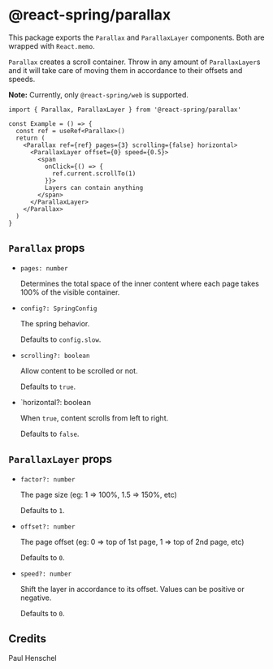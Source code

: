 # @react-spring/parallax

This package exports the `Parallax` and `ParallaxLayer` components. Both are wrapped with `React.memo`.

`Parallax` creates a scroll container. Throw in any amount of `ParallaxLayer`s and it will take care of
moving them in accordance to their offsets and speeds.

**Note:** Currently, only `@react-spring/web` is supported.

```tsx
import { Parallax, ParallaxLayer } from '@react-spring/parallax'

const Example = () => {
  const ref = useRef<Parallax>()
  return (
    <Parallax ref={ref} pages={3} scrolling={false} horizontal>
      <ParallaxLayer offset={0} speed={0.5}>
        <span
          onClick={() => {
            ref.current.scrollTo(1)
          }}>
          Layers can contain anything
        </span>
      </ParallaxLayer>
    </Parallax>
  )
}
```

## `Parallax` props

- `pages: number`

  Determines the total space of the inner content where each page takes 100% of the visible container.

- `config?: SpringConfig`

  The spring behavior.

  Defaults to `config.slow`.

- `scrolling?: boolean`

  Allow content to be scrolled or not.

  Defaults to `true`.

- `horizontal?: boolean

  When `true`, content scrolls from left to right.

  Defaults to `false`.

## `ParallaxLayer` props

- `factor?: number`

  The page size (eg: 1 => 100%, 1.5 => 150%, etc)

  Defaults to `1`.

- `offset?: number`

  The page offset (eg: 0 => top of 1st page, 1 => top of 2nd page, etc)

  Defaults to `0`.

- `speed?: number`

  Shift the layer in accordance to its offset. Values can be positive or negative.

  Defaults to `0`.

## Credits

Paul Henschel
